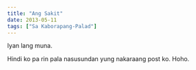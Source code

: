 ```yaml
---
title: "Ang Sakit"
date: 2013-05-11
tags: ["Sa Kaborapang-Palad"]
---
```


Iyan lang muna.

Hindi ko pa rin pala nasusundan yung nakaraang post ko. Hoho.